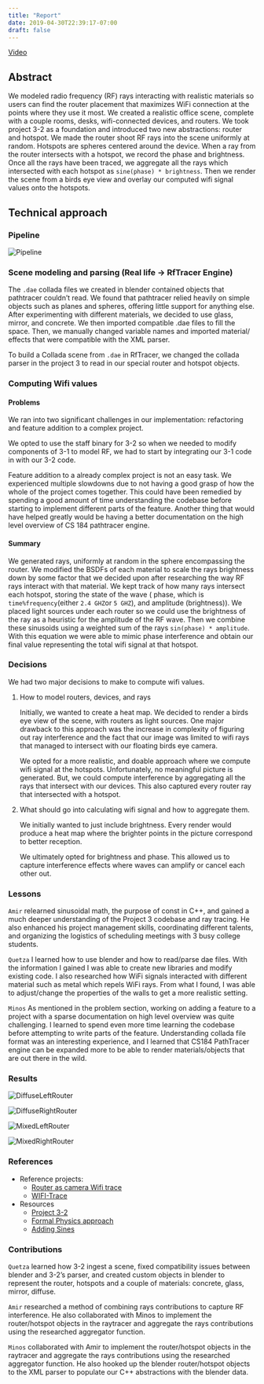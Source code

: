 ```yaml
---
title: "Report"
date: 2019-04-30T22:39:17-07:00
draft: false
---
```


[Video](/www/movie/cs184-wrayfi.mp4)

## Abstract

We modeled radio frequency (RF) rays interacting with realistic materials so users can find the router placement that maximizes WiFi connection at the points where they use it most. We created a realistic office scene, complete with a couple rooms, desks, wifi-connected devices, and routers. We took project 3-2 as a foundation and introduced two new abstractions: router and hotspot. We made the router shoot RF rays into the scene uniformly at random. Hotspots are spheres centered around the device. When a ray from the router intersects with a hotspot, we record the phase and brightness. Once all the rays have been traced, we aggregate all the rays which intersected with each hotspot as `sine(phase) * brightness`. Then we render the scene from a birds eye view and overlay our computed wifi signal values onto the hotspots.

## Technical approach
### Pipeline

![Pipeline](../img/pipeline.png)

### Scene modeling and parsing (Real life -> RfTracer Engine)

The `.dae` collada files we created in blender contained objects that pathtracer couldn’t read. We found that pathtracer relied heavily on simple objects such as planes and spheres, offering little support for anything else. After experimenting with different materials, we decided to use glass, mirror, and concrete. We then imported compatible .dae files to fill the space. Then, we manually changed variable names and imported material/ effects that were compatible with the XML parser.

To build a Collada scene from `.dae` in RfTracer, we changed the collada parser in the project 3 to read in our special router and hotspot objects.

### Computing Wifi values

#### Problems

We ran into two significant challenges in our implementation: refactoring and feature addition to a complex project.

We opted to use the staff binary for 3-2 so when we needed to modify components of 3-1 to model RF, we had to start by integrating our 3-1 code in with our 3-2 code.

Feature addition to a already complex project is not an easy task. We experienced multiple slowdowns due to not having a good grasp of how the whole of the project comes together. This could have been remedied by spending a good amount of time understanding the codebase before starting to implement different parts of the feature. Another thing that would have helped greatly would be having a better documentation on the high level overview of CS 184 pathtracer engine.

#### Summary

We generated rays, uniformly at random in the sphere encompassing the router. We modified the BSDFs of each material to scale the rays brightness down by some factor that we decided upon after researching the way RF rays interact with that material. We kept track of how many rays intersect each hotspot, storing the state of the wave ( phase, which is
 `time%frequency`(either `2.4 GHZ`or `5 GHZ`), and amplitude (brightness)).
We placed light sources under each router so we could use the brightness of the ray as a heuristic for the amplitude of the RF wave. Then we combine these sinusoids using a weighted sum of the rays
 `sin(phase) * amplitude`. With this equation we were able to mimic phase interference and obtain our final value representing the total wifi signal at that hotspot.

### Decisions
We had two major decisions to make to compute wifi values.

1. How to model routers, devices, and rays

    Initially, we wanted to create a heat map. We decided to render a birds eye view of the scene, with routers as light sources. One major drawback to this approach was the increase in complexity of figuring out ray interference and the fact that our image was limited to wifi rays that managed to intersect with our floating birds eye camera.

    We opted for a more realistic, and doable approach where we compute wifi signal at the hotspots. Unfortunately, no meaningful picture is generated. But, we could compute interference by aggregating all the rays that intersect with our devices. This also captured every router ray that intersected with a hotspot.

2. What should go into calculating wifi signal and how to aggregate them.

    We initially wanted to just include brightness. Every render would produce a heat map where the brighter points in the picture correspond to better reception.

    We ultimately opted for brightness and phase. This allowed us to capture interference effects where waves can amplify or cancel each other out.

### Lessons
`Amir` relearned sinusoidal math, the purpose of const in C++, and gained a much deeper understanding of the Project 3 codebase and ray tracing. He also enhanced his project management skills, coordinating different talents, and organizing the logistics of scheduling meetings with 3 busy college students.

`Quetza` I learned how to use blender and how to read/parse dae files. With the information I gained I was able to create new libraries and modify existing code.  I also researched how WiFi signals interacted with different material such as metal which repels WiFi rays. From what I found, I was able to adjust/change the properties of the walls to get a more realistic setting.

`Minos` As mentioned in the problem section, working on adding a feature to a project with a sparse documentation on high level overview was quite challenging. I learned to spend even more time learning the codebase before attempting to write parts of the feature. Understanding collada file format was an interesting experience, and I learned that CS184 PathTracer engine can be expanded more to be able to render materials/objects that are out there in the wild.

### Results
![DiffuseLeftRouter](../img/SphereHotSpot_DiffuseLeftRouter_screenshot_5-13_23-3-24.png)

![DiffuseRightRouter](../img/SphereHotSpot_DiffuseRightRouter_screenshot_5-13_22-5-30.png)

![MixedLeftRouter](../img/SphereHotSpot_MixedLeftRouterFix_screenshot_5-14_12-32-3.png)

![MixedRightRouter](../img/SphereHotSpot_MixedRightRouterFix_screenshot_5-14_13-19-1.png)

### References
* Reference projects:
    * [Router as camera Wifi trace](https://www.sciencealert.com/a-physicist-has-calculated-the-best-place-to-put-your-router)
    * [WIFI-Trace](https://github.com/SoleSensei/WiFi-Trace)
* Resources
    * [Project 3-2](https://cs184.eecs.berkeley.edu/sp19/article/26/assignment-3-2-pathtracer-2)
    * [Formal Physics approach](https://jasmcole.com/2014/08/25/helmhurts/#more-161)
    * [Adding Sines](https://dspguru.com/files/Sum_of_Two_Sinusoids.pdf)

### Contributions
`Quetza` learned how 3-2 ingest a scene, fixed compatibility issues between blender and 3-2’s parser, and created custom objects in blender to represent the router, hotspots
and a couple of materials: concrete, glass, mirror, diffuse.


`Amir` researched a method of combining rays contributions to capture RF interference. He also collaborated with Minos to implement the router/hotspot objects in the raytracer and aggregate the rays contributions using the researched aggregator function.

`Minos` collaborated with Amir to implement the router/hotspot objects in the raytracer and aggregate the rays contributions using the researched aggregator function. He also hooked up the blender router/hotspot objects to the XML parser to populate our C++ abstractions with the blender data.
